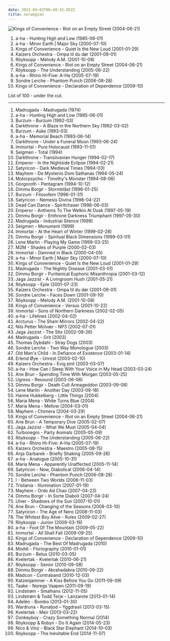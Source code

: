 ```yaml
---
date: 2021-04-02T06:49:32.852Z
title: norwegian
---
```

![Kings of Convenience - Riot on an Empty Street (2004-06-21)](https://img.discogs.com/qujVQnyyIoDNuPzQbRJ56YU_7ZM=/fit-in/600x607/filters:strip_icc():format(jpeg):mode_rgb():quality(90)/discogs-images/R-675181-1563564124-2088.jpeg.jpg "Kings of Convenience - Riot on an Empty Street (2004-06-21)")
<ol class="albums">
<li data-cover="https://img.discogs.com/sny9r4IKs2i7rmUkAlLbEHqXY9I=/fit-in/600x532/filters:strip_icc():format(jpeg):mode_rgb():quality(90)/discogs-images/R-15935169-1600498389-9149.jpeg.jpg" data-tags="80s">a-ha - Hunting High and Low (1985-06-01)</li>
<li data-cover="https://img.discogs.com/sny9r4IKs2i7rmUkAlLbEHqXY9I=/fit-in/600x532/filters:strip_icc():format(jpeg):mode_rgb():quality(90)/discogs-images/R-15935169-1600498389-9149.jpeg.jpg" data-tags="80s, pop rock 80">a-ha - Minor Earth | Major Sky (2000-07-10)</li>
<li data-cover="https://img.discogs.com/lsz4cKVgVZ2Y5vbRL35Nv2_vGoo=/fit-in/600x600/filters:strip_icc():format(jpeg):mode_rgb():quality(90)/discogs-images/R-9784862-1526804148-7507.jpeg.jpg" data-tags="acoustic, indie pop, indie">Kings of Convenience - Quiet Is the New Loud (2001-01-29)</li>
<li data-cover="http://coverartarchive.org/release/62b6186a-845d-4b39-be26-e2c5ef762fb5/14681498497-500.jpg" data-tags="norwegian, 2001, ompa">Kaizers Orchestra - Ompa til du dør (2001-09-01)</li>
<li data-cover="https://img.discogs.com/cCrsEjLACyczWsYITTOxwaMW5rM=/fit-in/500x500/filters:strip_icc():format(jpeg):mode_rgb():quality(90)/discogs-images/R-1831286-1251312241.jpeg.jpg" data-tags="electronic, chillout">Röyksopp - Melody A.M. (2001-10-08)</li>
<li data-cover="https://img.discogs.com/qujVQnyyIoDNuPzQbRJ56YU_7ZM=/fit-in/600x607/filters:strip_icc():format(jpeg):mode_rgb():quality(90)/discogs-images/R-675181-1563564124-2088.jpeg.jpg" data-tags="indie, acoustic, norwegian">Kings of Convenience - Riot on an Empty Street (2004-06-21)</li>
<li data-cover="http://coverartarchive.org/release/1a4c78f8-ec49-30cb-97ee-cf64a95d0e12/4483613510-500.jpg" data-tags="electronic">Röyksopp - The Understanding (2005-06-22)</li>
<li data-cover="http://coverartarchive.org/release/4c86af92-4f02-4223-bfae-85d613acd078/8650256385-500.jpg" data-tags="norwegian, scandinavian, norway, noord-europa, noors, noorwegen">a-ha - Rhino Hi-Five: A-Ha (2005-07-19)</li>
<li data-cover="https://img.discogs.com/jgWeZQt-aFrwKZOJd6Hwy4n22NU=/fit-in/600x608/filters:strip_icc():format(jpeg):mode_rgb():quality(90)/discogs-images/R-12669470-1539710071-8433.jpeg.jpg" data-tags="norwegian">Sondre Lerche - Phantom Punch (2006-08-28)</li>
<li data-cover="http://coverartarchive.org/release/14b6ef82-a25f-3698-b1d1-4c2a53133685/27492842731-500.jpg" data-tags="folk">Kings of Convenience - Declaration of Dependence (2009-10)</li>
</ol>
List of 100 - under the cut.
<!-- more -->

_________________

<ol class="albums">
<li data-cover="https://img.discogs.com/opo5ssBjM3BzSO2P7t2NqLIY4Hs=/fit-in/224x224/filters:strip_icc():format(jpeg):mode_rgb():quality(90)/discogs-images/R-3505854-1333125364.jpeg.jpg" data-tags="norwegian">
Madrugada - Madrugada (1974)
</li>
<li data-cover="https://img.discogs.com/sny9r4IKs2i7rmUkAlLbEHqXY9I=/fit-in/600x532/filters:strip_icc():format(jpeg):mode_rgb():quality(90)/discogs-images/R-15935169-1600498389-9149.jpeg.jpg" data-tags="80s">
a-ha - Hunting High and Low (1985-06-01)
</li>
<li data-cover="http://coverartarchive.org/release/c6e9caed-aeb3-4de7-b47e-0c9c9b91a1dc/6619076015-500.jpg" data-tags="black metal">
Burzum - Burzum (1992-03)
</li>
<li data-cover="http://coverartarchive.org/release/c75ff366-2c7f-4c58-b900-391d2b5aaf33/7290226551-500.jpg" data-tags="black metal">
Darkthrone - A Blaze in the Northern Sky (1992-03-02)
</li>
<li data-cover="http://coverartarchive.org/release/9642f427-dc28-4c06-81f3-0a4ef7c4de62/3763374815-500.jpg" data-tags="black metal">
Burzum - Aske (1993-03)
</li>
<li data-cover="https://img.discogs.com/sny9r4IKs2i7rmUkAlLbEHqXY9I=/fit-in/600x532/filters:strip_icc():format(jpeg):mode_rgb():quality(90)/discogs-images/R-15935169-1600498389-9149.jpeg.jpg" data-tags="pop, alternative rock, norwegian">
a-ha - Memorial Beach (1993-06-14)
</li>
<li data-cover="https://via.placeholder.com/450" data-tags="black metal">
Darkthrone - Under a Funeral Moon (1993-06-24)
</li>
<li data-cover="http://coverartarchive.org/release/6aac0b23-142d-3568-8fdc-5154220be48d/8068709253-500.jpg" data-tags="black metal">
Immortal - Pure Holocaust (1993-11-01)
</li>
<li data-cover="http://coverartarchive.org/release/b69e215e-cf17-4624-afe2-01fe2cad4428/4820147028-500.jpg" data-tags="1994, metal, rock, norwegian, classic albums, bleak, skandinavisch, bra album, dice-throw: six">
Seigmen - Total (1994)
</li>
<li data-cover="http://coverartarchive.org/release/e2f25d41-736c-40e9-83b3-678f42873eb3/14548660035-500.jpg" data-tags="black metal">
Darkthrone - Transilvanian Hunger (1994-02-17)
</li>
<li data-cover="https://via.placeholder.com/450" data-tags="black metal, symphonic black metal">
Emperor - In the Nightside Eclipse (1994-02-21)
</li>
<li data-cover="https://via.placeholder.com/450" data-tags="black metal">
Satyricon - Dark Medieval Times (1994-03)
</li>
<li data-cover="http://coverartarchive.org/release/a8843c8b-2b8f-44b7-be46-c5a78942849e/21866237801-500.jpg" data-tags="black metal">
Mayhem - De Mysteriis Dom Sathanas (1994-05-24)
</li>
<li data-cover="https://img.discogs.com/OQmx0RbbQpScP92Gd3rXv486QR8=/fit-in/600x599/filters:strip_icc():format(jpeg):mode_rgb():quality(90)/discogs-images/R-1067468-1492435783-7287.jpeg.jpg" data-tags="rock">
Motorpsycho - Timothy's Monster (1994-08-06)
</li>
<li data-cover="http://coverartarchive.org/release/e5d74976-217a-4f65-99df-d2b256be09e1/5930810741-500.jpg" data-tags="black metal">
Gorgoroth - Pentagram (1994-10-12)
</li>
<li data-cover="http://coverartarchive.org/release/e5f8f5dd-73cb-417e-aa88-a14f15619763/5166048158-500.jpg" data-tags="black metal, symphonic black metal">
Dimmu Borgir - Stormblåst (1996-01-25)
</li>
<li data-cover="http://coverartarchive.org/release/1ce9177c-62a0-4403-a7ee-7359026fcbf6/24337783733-500.jpg" data-tags="black metal">
Burzum - Filosofem (1996-01-31)
</li>
<li data-cover="https://img.discogs.com/cNhyGiPa18oIAK7F52ij5CIZrFM=/fit-in/562x556/filters:strip_icc():format(jpeg):mode_rgb():quality(90)/discogs-images/R-2133956-1348802991-3436.jpeg.jpg" data-tags="black metal">
Satyricon - Nemesis Divina (1996-04-22)
</li>
<li data-cover="http://coverartarchive.org/release/c399f8d5-43a8-3e1a-98b7-0a6a5bb6ea52/2153622469-500.jpg" data-tags="1996, ambient, atmospheric, world music, ethereal, folk, ethnic, 4ad">
Dead Can Dance - Spiritchaser (1996-06-03)
</li>
<li data-cover="http://coverartarchive.org/release/8bce7d2e-cddd-38d3-86b7-d2c53e9d17aa/6830358041-500.jpg" data-tags="black metal, symphonic black metal">
Emperor - Anthems To The Welkin At Dusk (1997-05-19)
</li>
<li data-cover="http://coverartarchive.org/release/c51f27b8-ffd7-4b53-aa4e-2687e213e30f/4798121885-500.jpg" data-tags="symphonic black metal, black metal">
Dimmu Borgir - Enthrone Darkness Triumphant (1997-05-30)
</li>
<li data-cover="http://coverartarchive.org/release/dd27c740-f61d-3b7a-a1b4-44d6834a791d/21056285792-500.jpg" data-tags="indie">
Madrugada - Industrial Silence (1999)
</li>
<li data-cover="http://coverartarchive.org/release/9601f688-674e-3908-acdf-820214dd9a46/4819640448-500.jpg" data-tags="norwegian, approved, to check out, milestones, sleepless, favs of nocci, decent, gothcore, gothic-darkwave, handleliste, waahh i love it, nice and dark, coming summer melancholy, darksky fm">
Seigmen - Monument (1999)
</li>
<li data-cover="https://via.placeholder.com/450" data-tags="black metal">
Immortal - At the Heart of Winter (1999-02-28)
</li>
<li data-cover="http://coverartarchive.org/release/32ebc0bd-4573-3a9b-9d6d-3a9e0556c166/3479063559-500.jpg" data-tags="symphonic black metal, black metal">
Dimmu Borgir - Spiritual Black Dimensions (1999-03-01)
</li>
<li data-cover="http://coverartarchive.org/release/c5b9b486-65c7-41d4-82e1-3fe6a8fac5ef/8645595591-500.jpg" data-tags="lene marlin, pop">
Lene Marlin - Playing My Game (1999-03-25)
</li>
<li data-cover="http://coverartarchive.org/release/e1285710-bcd8-47c5-9ce3-d3df1f57a7d1/12016458800-500.jpg" data-tags="2000, pop, m2m">
M2M - Shades of Purple (2000-02-03)
</li>
<li data-cover="http://coverartarchive.org/release/d93257e0-a98e-48e6-a977-f318357b9e1a/2681144591-500.jpg" data-tags="black metal">
Immortal - Damned in Black (2000-04-05)
</li>
<li data-cover="https://img.discogs.com/sny9r4IKs2i7rmUkAlLbEHqXY9I=/fit-in/600x532/filters:strip_icc():format(jpeg):mode_rgb():quality(90)/discogs-images/R-15935169-1600498389-9149.jpeg.jpg" data-tags="80s, pop rock 80">
a-ha - Minor Earth | Major Sky (2000-07-10)
</li>
<li data-cover="https://img.discogs.com/lsz4cKVgVZ2Y5vbRL35Nv2_vGoo=/fit-in/600x600/filters:strip_icc():format(jpeg):mode_rgb():quality(90)/discogs-images/R-9784862-1526804148-7507.jpeg.jpg" data-tags="acoustic, indie pop, indie">
Kings of Convenience - Quiet Is the New Loud (2001-01-29)
</li>
<li data-cover="https://img.discogs.com/HQjOsPe7OsbOydJwKGiiJXBMNGk=/fit-in/417x590/filters:strip_icc():format(jpeg):mode_rgb():quality(90)/discogs-images/R-4823628-1376641253-9407.jpeg.jpg" data-tags="norwegian">
Madrugada - The Nightly Disease (2001-03-01)
</li>
<li data-cover="http://coverartarchive.org/release/69a8e3b3-eabb-4134-9b14-2ce42a1b6776/13136914759-500.jpg" data-tags="symphonic black metal, black metal">
Dimmu Borgir - Puritanical Euphoric Misanthropia (2001-03-12)
</li>
<li data-cover="https://img.discogs.com/ogQUwoOas8jPx7n8UFd0C56zMkw=/fit-in/550x521/filters:strip_icc():format(jpeg):mode_rgb():quality(90)/discogs-images/R-6852765-1428604389-3025.jpeg.jpg" data-tags="jazz, ninja tune">
Jaga Jazzist - A Livingroom Hush (2001-05-21)
</li>
<li data-cover="https://img.discogs.com/MUumR8qjnx5I3u-Cbrj7FijELMQ=/fit-in/597x600/filters:strip_icc():format(jpeg):mode_rgb():quality(90)/discogs-images/R-485126-1337177339-9006.jpeg.jpg" data-tags="electronica, royksopp eple">
Röyksopp - Eple (2001-07-23)
</li>
<li data-cover="http://coverartarchive.org/release/62b6186a-845d-4b39-be26-e2c5ef762fb5/14681498497-500.jpg" data-tags="norwegian, 2001, ompa">
Kaizers Orchestra - Ompa til du dør (2001-09-01)
</li>
<li data-cover="http://coverartarchive.org/release/5c523455-26fd-434d-873c-c4039606d0c3/24357097154-500.jpg" data-tags="indie pop, pop, norwegian">
Sondre Lerche - Faces Down (2001-09-10)
</li>
<li data-cover="https://img.discogs.com/cCrsEjLACyczWsYITTOxwaMW5rM=/fit-in/500x500/filters:strip_icc():format(jpeg):mode_rgb():quality(90)/discogs-images/R-1831286-1251312241.jpeg.jpg" data-tags="electronic, chillout">
Röyksopp - Melody A.M. (2001-10-08)
</li>
<li data-cover="http://coverartarchive.org/release/34d72fb7-f20c-4caa-98aa-178249a8dc95/3038759182-500.jpg" data-tags="indie pop">
Kings of Convenience - Versus (2001-10-22)
</li>
<li data-cover="https://via.placeholder.com/450" data-tags="black metal">
Immortal - Sons of Northern Darkness (2002-02-05)
</li>
<li data-cover="https://img.discogs.com/sny9r4IKs2i7rmUkAlLbEHqXY9I=/fit-in/600x532/filters:strip_icc():format(jpeg):mode_rgb():quality(90)/discogs-images/R-15935169-1600498389-9149.jpeg.jpg" data-tags="pop">
a-ha - Lifelines (2002-04-02)
</li>
<li data-cover="https://via.placeholder.com/450" data-tags="avant-garde metal, progressive metal">
Arcturus - The Sham Mirrors (2002-04-22)
</li>
<li data-cover="https://img.discogs.com/1svphMqyDyv14BWhgqPP6x1oBbI=/fit-in/600x600/filters:strip_icc():format(jpeg):mode_rgb():quality(90)/discogs-images/R-9005957-1473134252-4987.jpeg.jpg" data-tags="jazz, trumpet, nu jazz, norwegian">
Nils Petter Molvær - NP3 (2002-07-01)
</li>
<li data-cover="https://img.discogs.com/WGLaVhpPvFyPcDfnniUoLpha67o=/fit-in/600x600/filters:strip_icc():format(jpeg):mode_rgb():quality(90)/discogs-images/R-859906-1166292358.jpeg.jpg" data-tags="jazz">
Jaga Jazzist - The Stix (2002-08-26)
</li>
<li data-cover="http://coverartarchive.org/release/65d25b64-1ee5-4b23-aae0-f2b081990496/23725235843-500.jpg" data-tags="rock, norwegian">
Madrugada - Grit (2003)
</li>
<li data-cover="http://coverartarchive.org/release/79e7d819-e3fc-4df0-89ff-4bb732b443c1/20839334016-500.jpg" data-tags="norwegian, scandinavian, melancholic, autumn, favorites ever, skiver, albums 2, maarts, music to drink slowly">
Thomas Dybdahl - Stray Dogs (2003)
</li>
<li data-cover="https://img.discogs.com/7XhJzXBQp1AorLI02C-p_q-_Ks8=/fit-in/600x465/filters:strip_icc():format(jpeg):mode_rgb():quality(90)/discogs-images/R-15752792-1597153491-9740.jpeg.jpg" data-tags="singer-songwriter, albums i played hell out of, two way monologue">
Sondre Lerche - Two Way Monologue (2003)
</li>
<li data-cover="http://coverartarchive.org/release/a9d5452a-e5b1-4281-8b42-07773144a1a9/19111696998-500.jpg" data-tags="black metal, melodic black metal, symphonic black metal">
Old Man's Child - In Defiance of Existence (2003-01-14)
</li>
<li data-cover="https://img.discogs.com/aqY095O8l926vpNqzcfMLyvjFaM=/fit-in/600x600/filters:strip_icc():format(jpeg):mode_rgb():quality(90)/discogs-images/R-2021726-1260197579.jpeg.jpg" data-tags="electronic">
Erlend Øye - Unrest (2003-02-10)
</li>
<li data-cover="http://coverartarchive.org/release/50527efa-4879-4418-8d86-4fffe01c29ad/14081022150-500.jpg" data-tags="norwegian">
Kaizers Orchestra - Evig pint (2003-03-07)
</li>
<li data-cover="https://img.discogs.com/sny9r4IKs2i7rmUkAlLbEHqXY9I=/fit-in/600x532/filters:strip_icc():format(jpeg):mode_rgb():quality(90)/discogs-images/R-15935169-1600498389-9149.jpeg.jpg" data-tags="pop, 80s">
a-ha - How Can I Sleep With Your Voice in My Head (2003-03-24)
</li>
<li data-cover="http://coverartarchive.org/release/2c12cad5-bfca-4738-a06d-16b0b7b2679d/20294604785-500.jpg" data-tags="folk, singer-songwriter, female vocalists">
Ane Brun - Spending Time With Morgan (2003-05-25)
</li>
<li data-cover="http://coverartarchive.org/release/ef4db55b-e485-4279-bcbf-cd624db295dd/9167065307-500.jpg" data-tags="2002, electronic, trip-hop, norwegian, idm, trip hop, breaks, english, xanbaldaio-baile">
Ugress - Resound (2003-06-06)
</li>
<li data-cover="https://img.discogs.com/M-pFRuNirZcVM7Pn5OHuLqa6C8M=/fit-in/600x528/filters:strip_icc():format(jpeg):mode_rgb():quality(90)/discogs-images/R-6668617-1481961616-5739.jpeg.jpg" data-tags="symphonic black metal">
Dimmu Borgir - Death Cult Armageddon (2003-09-08)
</li>
<li data-cover="http://coverartarchive.org/release/6c293557-1a20-4cf6-80e8-5bb7d7ab4e55/16378712431-500.jpg" data-tags="pop, another day">
Lene Marlin - Another Day (2003-09-18)
</li>
<li data-cover="http://coverartarchive.org/release/5839ebed-ffe9-43f9-99c4-a4288643c809/14824380200-500.jpg" data-tags="female vocalists">
Hanne Hukkelberg - Little Things (2004)
</li>
<li data-cover="http://coverartarchive.org/release/2c1208a3-e4e8-4b86-987f-2c17f27e05b7/21329941175-500.jpg" data-tags="pop, singer-songwriter">
Maria Mena - White Turns Blue (2004)
</li>
<li data-cover="http://coverartarchive.org/release/52621b23-93b2-4e07-b807-e44e91472900/3989392425-500.jpg" data-tags="2004">
Maria Mena - Mellow (2004-03-01)
</li>
<li data-cover="http://coverartarchive.org/release/134cb4d9-fe94-3e11-8faf-2155819744c9/19641933580-500.jpg" data-tags="black metal">
Mayhem - Chimera (2004-03-29)
</li>
<li data-cover="https://img.discogs.com/qujVQnyyIoDNuPzQbRJ56YU_7ZM=/fit-in/600x607/filters:strip_icc():format(jpeg):mode_rgb():quality(90)/discogs-images/R-675181-1563564124-2088.jpeg.jpg" data-tags="indie, acoustic, norwegian">
Kings of Convenience - Riot on an Empty Street (2004-06-21)
</li>
<li data-cover="http://coverartarchive.org/release/912971e6-7c55-447c-bd99-42033294eef3/9479740370-500.jpg" data-tags="2005, folk, norwegian">
Ane Brun - A Temporary Dive (2005-02-07)
</li>
<li data-cover="https://img.discogs.com/ogQUwoOas8jPx7n8UFd0C56zMkw=/fit-in/550x521/filters:strip_icc():format(jpeg):mode_rgb():quality(90)/discogs-images/R-6852765-1428604389-3025.jpeg.jpg" data-tags="jazz, post-rock">
Jaga Jazzist - What We Must (2005-04-04)
</li>
<li data-cover="http://coverartarchive.org/release/123c1973-6bcf-4d65-9af9-77f0e16ec532/3357365837-500.jpg" data-tags="2005, rock, punk rock, death punk, punk, hard rock">
Turbonegro - Party Animals (2005-05-09)
</li>
<li data-cover="http://coverartarchive.org/release/1a4c78f8-ec49-30cb-97ee-cf64a95d0e12/4483613510-500.jpg" data-tags="electronic">
Röyksopp - The Understanding (2005-06-22)
</li>
<li data-cover="http://coverartarchive.org/release/4c86af92-4f02-4223-bfae-85d613acd078/8650256385-500.jpg" data-tags="norwegian, scandinavian, norway, noord-europa, noors, noorwegen">
a-ha - Rhino Hi-Five: A-Ha (2005-07-19)
</li>
<li data-cover="https://img.discogs.com/i2gUdQ9LxXm5SPnpql-XSjW_2hk=/fit-in/387x387/filters:strip_icc():format(jpeg):mode_rgb():quality(90)/discogs-images/R-1749562-1240904512.jpeg.jpg" data-tags="norwegian, 2005, rock">
Kaizers Orchestra - Maestro (2005-08-15)
</li>
<li data-cover="http://coverartarchive.org/release/c5272ece-c9ef-4b59-93e9-86933928e900/7826835304-500.jpg" data-tags="anja garbarek">
Anja Garbarek - Briefly Shaking (2005-09-26)
</li>
<li data-cover="http://coverartarchive.org/release/d87a354a-b0eb-44cc-bc09-cc966eb86df2/20833625751-500.jpg" data-tags="pop">
a-ha - Analogue (2005-10-31)
</li>
<li data-cover="https://img.discogs.com/V_LElJRcjZuH-7qGNSUh-YBst8Y=/fit-in/600x463/filters:strip_icc():format(jpeg):mode_rgb():quality(90)/discogs-images/R-1780230-1518613999-8834.jpeg.jpg" data-tags="pop">
Maria Mena - Apparently Unaffected (2005-11-14)
</li>
<li data-cover="http://coverartarchive.org/release/28d51e3f-b12c-4948-b35b-c1f5aae76ed2/25531712079-500.jpg" data-tags="black metal">
Satyricon - Now, Diabolical (2006-04-14)
</li>
<li data-cover="https://img.discogs.com/jgWeZQt-aFrwKZOJd6Hwy4n22NU=/fit-in/600x608/filters:strip_icc():format(jpeg):mode_rgb():quality(90)/discogs-images/R-12669470-1539710071-8433.jpeg.jpg" data-tags="norwegian">
Sondre Lerche - Phantom Punch (2006-08-28)
</li>
<li data-cover="https://img.discogs.com/N7Bp5jfIBr2hf6QiJeqIZYuRx_8=/fit-in/600x600/filters:strip_icc():format(jpeg):mode_rgb():quality(90)/discogs-images/R-5352829-1391801147-4466.jpeg.jpg" data-tags="black metal, heavy metal">
I - Between Two Worlds (2006-11-03)
</li>
<li data-cover="https://img.discogs.com/Hc-kerojMLeDgG8YtSZ7CD4DH1U=/fit-in/451x450/filters:strip_icc():format(jpeg):mode_rgb():quality(90)/discogs-images/R-1185361-1199497793.jpeg.jpg" data-tags="gothic metal">
Tristania - Illumination (2007-01-19)
</li>
<li data-cover="https://via.placeholder.com/450" data-tags="black metal">
Mayhem - Ordo Ad Chao (2007-04-23)
</li>
<li data-cover="https://img.discogs.com/M-pFRuNirZcVM7Pn5OHuLqa6C8M=/fit-in/600x528/filters:strip_icc():format(jpeg):mode_rgb():quality(90)/discogs-images/R-6668617-1481961616-5739.jpeg.jpg" data-tags="symphonic black metal, black metal">
Dimmu Borgir - In Sorte Diaboli (2007-04-24)
</li>
<li data-cover="http://coverartarchive.org/release/91f242ac-7e10-372e-9a51-2deace4a2f04/9227664763-500.jpg" data-tags="ambient, experimental">
Ulver - Shadows of the Sun (2007-10-01)
</li>
<li data-cover="https://img.discogs.com/xUsBCV3OLHQ5JrytnvKfIrMrktQ=/fit-in/600x616/filters:strip_icc():format(jpeg):mode_rgb():quality(90)/discogs-images/R-883057-1565104787-7464.jpeg.jpg" data-tags="singer-songwriter">
Ane Brun - Changing of the Seasons (2008-03-10)
</li>
<li data-cover="http://coverartarchive.org/release/82ba157c-ecd9-4d15-b886-5db6fcbe6b46/21611415782-500.jpg" data-tags="black metal">
Satyricon - The Age of Nero (2008-11-03)
</li>
<li data-cover="https://img.discogs.com/1SKTxotmuCJe7Ne_8s4YkuXokrw=/fit-in/600x450/filters:strip_icc():format(jpeg):mode_rgb():quality(90)/discogs-images/R-14995854-1585259685-1169.jpeg.jpg" data-tags="2009, indie">
The Whitest Boy Alive - Rules (2009-02-27)
</li>
<li data-cover="https://img.discogs.com/MUumR8qjnx5I3u-Cbrj7FijELMQ=/fit-in/597x600/filters:strip_icc():format(jpeg):mode_rgb():quality(90)/discogs-images/R-485126-1337177339-9006.jpeg.jpg" data-tags="electronic, 2009">
Röyksopp - Junior (2009-03-18)
</li>
<li data-cover="https://img.discogs.com/sny9r4IKs2i7rmUkAlLbEHqXY9I=/fit-in/600x532/filters:strip_icc():format(jpeg):mode_rgb():quality(90)/discogs-images/R-15935169-1600498389-9149.jpeg.jpg" data-tags="pop">
a-ha - Foot Of The Mountain (2009-05-22)
</li>
<li data-cover="http://coverartarchive.org/release/b4d4730a-36fe-3ce8-8754-be591558c5c3/15086870208-500.jpg" data-tags="black metal">
Immortal - All Shall Fall (2009-09-25)
</li>
<li data-cover="http://coverartarchive.org/release/14b6ef82-a25f-3698-b1d1-4c2a53133685/27492842731-500.jpg" data-tags="folk">
Kings of Convenience - Declaration of Dependence (2009-10)
</li>
<li data-cover="http://coverartarchive.org/release/3cda75f1-e37a-4979-9c91-c379799a4a44/14426493946-500.jpg" data-tags="singer-songwriter, norwegian, dark ambient, madrugada">
Madrugada - The Best Of Madrugada (2010)
</li>
<li data-cover="http://coverartarchive.org/release/a5ef1341-92a5-4122-a890-2e2e8efb240a/3500899635-500.jpg" data-tags="indie, folk">
Moddi - Floriography (2010-01-01)
</li>
<li data-cover="http://coverartarchive.org/release/b43a420d-f4be-3e74-836f-a3732718c92b/1480049199-500.jpg" data-tags="black metal, atmospheric black metal">
Burzum - Belus (2010-03-05)
</li>
<li data-cover="http://coverartarchive.org/release/595b9588-f969-401b-b7ff-0d454e051616/3646610364-500.jpg" data-tags="black metal, 2010, black n roll">
Kvelertak - Kvelertak (2010-06-21)
</li>
<li data-cover="http://coverartarchive.org/release/3c0ee85d-f641-30c8-98f3-942a18aac1ca/3464785017-500.jpg" data-tags="2010">
Röyksopp - Senior (2010-09-08)
</li>
<li data-cover="http://coverartarchive.org/release/83369e76-a177-475e-b193-f42e34026a95/4013802680-500.jpg" data-tags="symphonic black metal, black metal, symphonic metal">
Dimmu Borgir - Abrahadabra (2010-09-22)
</li>
<li data-cover="http://coverartarchive.org/release/19b63828-8a7b-44d8-8c02-380706bb9f9b/1575337542-500.jpg" data-tags="rnb">
Madcon - Contraband (2010-12-03)
</li>
<li data-cover="http://coverartarchive.org/release/acf5734d-ee32-4fdb-9e4c-4863c02b3977/6892654592-500.jpg" data-tags="folk, cabaret">
Katzenjammer - A Kiss Before You Go (2011-09-09)
</li>
<li data-cover="https://img.discogs.com/NECvp4XItuaiu9ANZFCFqERRoq0=/fit-in/600x450/filters:strip_icc():format(jpeg):mode_rgb():quality(90)/discogs-images/R-9278141-1477831146-7510.jpeg.jpg" data-tags="black metal, norwegian black metal">
Taake - Noregs Vaapen (2011-09-19)
</li>
<li data-cover="http://coverartarchive.org/release/9c14cded-3867-4728-8267-551c4ac3c419/2406115549-500.jpg" data-tags="2012">
Lindstrøm - Smalhans (2012-11-05)
</li>
<li data-cover="http://coverartarchive.org/release/b20edb01-2408-4d2e-bb8f-aa234e7fa9d9/24892778444-500.jpg" data-tags="2013, electronic, norwegian, 10s, oslo, olsen">
Lindstrøm & Todd Terje - Lanzarote (2013-01-14)
</li>
<li data-cover="http://coverartarchive.org/release/6f9dc0ce-3139-48c9-9d90-a9c5592baddc/10099907545-500.jpg" data-tags="norwegian">
Adelén - Bombo (2013-01-30)
</li>
<li data-cover="http://coverartarchive.org/release/e3b02657-913b-4580-9fff-855f0e7cb8a5/11609849261-500.jpg" data-tags="2013, neofolk">
Wardruna - Runaljod – Yggdrasil (2013-03-15)
</li>
<li data-cover="https://img.discogs.com/2biqLp7yaK8LXc5GWXhd6NHM1DA=/fit-in/500x500/filters:strip_icc():format(jpeg):mode_rgb():quality(90)/discogs-images/R-8938479-1543259564-6928.jpeg.jpg" data-tags="2013, hardcore">
Kvelertak - Meir (2013-03-22)
</li>
<li data-cover="http://coverartarchive.org/release/9028aa2d-5482-4e82-bc8a-ff0cb1178842/8871578703-500.jpg" data-tags="2014, pop, norwegian, norway, norge">
Donkeyboy - Crazy Something Normal (2014)
</li>
<li data-cover="http://coverartarchive.org/release/a9c5605d-d526-4222-86b9-c3adb2719d13/7037161308-500.jpg" data-tags="2014">
Röyksopp & Robyn - Do It Again (2014-05-23)
</li>
<li data-cover="http://coverartarchive.org/release/90c40569-5bc4-4577-8609-2934f5eb1b9d/11602582677-500.jpg" data-tags="2014, hip-hop, pop, norwegian, r&b, norway, norge">
Nico & Vinz - Black Star Elephant (2014-10-03)
</li>
<li data-cover="http://coverartarchive.org/release/7704bdf5-5fcd-4f80-a759-30fba880bfe6/8762633349-500.jpg" data-tags="2014">
Röyksopp - The Inevitable End (2014-11-07)
</li>
</ol>